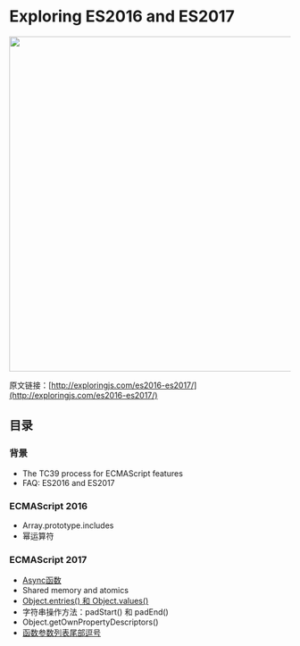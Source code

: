 # Exploring ES2016 and ES2017

<img src="http://exploringjs.com/es2016-es2017/images/cover.jpg" height="600" />

原文链接：[http://exploringjs.com/es2016-es2017/](http://exploringjs.com/es2016-es2017/)

## 目录

### 背景

* The TC39 process for ECMAScript features
* FAQ: ES2016 and ES2017

### ECMAScript 2016

* Array.prototype.includes
* 幂运算符

### ECMAScript 2017

* [Async函数](./Async函数.md)
* Shared memory and atomics
* [Object.entries() 和 Object.values()](./Object.entries()和Object.values().md)
* 字符串操作方法：padStart() 和 padEnd()
* Object.getOwnPropertyDescriptors()
* [函数参数列表尾部逗号](./函数参数的尾部逗号.md)

